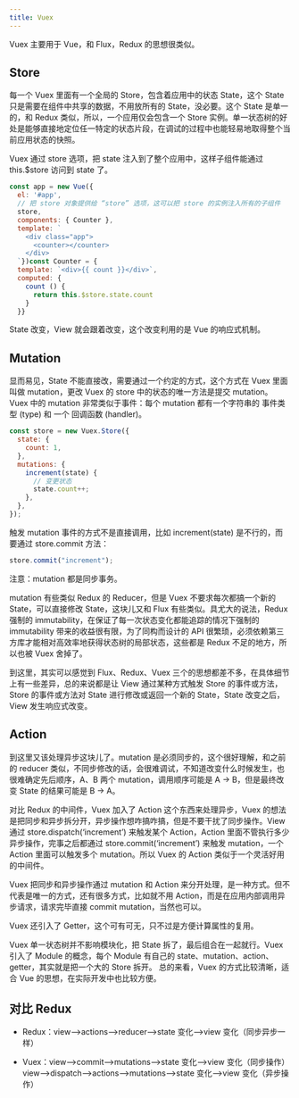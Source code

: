 ```yaml
---
title: Vuex
---
```


Vuex 主要用于 Vue，和 Flux，Redux 的思想很类似。


## Store

每一个 Vuex 里面有一个全局的 Store，包含着应用中的状态 State，这个 State 只是需要在组件中共享的数据，不用放所有的 State，没必要。这个 State 是单一的，和 Redux 类似，所以，一个应用仅会包含一个 Store 实例。单一状态树的好处是能够直接地定位任一特定的状态片段，在调试的过程中也能轻易地取得整个当前应用状态的快照。

Vuex 通过 store 选项，把 state 注入到了整个应用中，这样子组件能通过 this.\$store 访问到 state 了。

```js
const app = new Vue({
  el: '#app',
  // 把 store 对象提供给 “store” 选项，这可以把 store 的实例注入所有的子组件
  store,
  components: { Counter },
  template: `
    <div class="app">
      <counter></counter>
    </div>
  `})const Counter = {
  template: `<div>{{ count }}</div>`,
  computed: {
    count () {
      return this.$store.state.count
    }
  }}

```

State 改变，View 就会跟着改变，这个改变利用的是 Vue 的响应式机制。

## Mutation

显而易见，State 不能直接改，需要通过一个约定的方式，这个方式在 Vuex 里面叫做 mutation，更改 Vuex 的 store 中的状态的唯一方法是提交 mutation。Vuex 中的 mutation 非常类似于事件：每个 mutation 都有一个字符串的 事件类型 (type) 和 一个 回调函数 (handler)。

```js
const store = new Vuex.Store({
  state: {
    count: 1,
  },
  mutations: {
    increment(state) {
      // 变更状态
      state.count++;
    },
  },
});
```

触发 mutation 事件的方式不是直接调用，比如 increment(state) 是不行的，而要通过 store.commit 方法：

```js
store.commit("increment");
```

注意：mutation 都是同步事务。

mutation 有些类似 Redux 的 Reducer，但是 Vuex 不要求每次都搞一个新的 State，可以直接修改 State，这块儿又和 Flux 有些类似。具尤大的说法，Redux 强制的 immutability，在保证了每一次状态变化都能追踪的情况下强制的 immutability 带来的收益很有限，为了同构而设计的 API 很繁琐，必须依赖第三方库才能相对高效率地获得状态树的局部状态，这些都是 Redux 不足的地方，所以也被 Vuex 舍掉了。

到这里，其实可以感觉到 Flux、Redux、Vuex 三个的思想都差不多，在具体细节上有一些差异，总的来说都是让 View 通过某种方式触发 Store 的事件或方法，Store 的事件或方法对 State 进行修改或返回一个新的 State，State 改变之后，View 发生响应式改变。

## Action

到这里又该处理异步这块儿了。mutation 是必须同步的，这个很好理解，和之前的 reducer 类似，不同步修改的话，会很难调试，不知道改变什么时候发生，也很难确定先后顺序，A、B 两个 mutation，调用顺序可能是 A -> B，但是最终改变 State 的结果可能是 B -> A。

对比 Redux 的中间件，Vuex 加入了 Action 这个东西来处理异步，Vuex 的想法是把同步和异步拆分开，异步操作想咋搞咋搞，但是不要干扰了同步操作。View 通过 store.dispatch(‘increment’) 来触发某个 Action，Action 里面不管执行多少异步操作，完事之后都通过 store.commit(‘increment’) 来触发 mutation，一个 Action 里面可以触发多个 mutation。所以 Vuex 的 Action 类似于一个灵活好用的中间件。

Vuex 把同步和异步操作通过 mutation 和 Action 来分开处理，是一种方式。但不代表是唯一的方式，还有很多方式，比如就不用 Action，而是在应用内部调用异步请求，请求完毕直接 commit mutation，当然也可以。

Vuex 还引入了 Getter，这个可有可无，只不过是方便计算属性的复用。

Vuex 单一状态树并不影响模块化，把 State 拆了，最后组合在一起就行。Vuex 引入了 Module 的概念，每个 Module 有自己的 state、mutation、action、getter，其实就是把一个大的 Store 拆开。
总的来看，Vuex 的方式比较清晰，适合 Vue 的思想，在实际开发中也比较方便。

## 对比 Redux

- Redux：view——>actions——>reducer——>state 变化——>view 变化（同步异步一样）

- Vuex：view——>commit——>mutations——>state 变化——>view 变化（同步操作）
view——>dispatch——>actions——>mutations——>state 变化——>view 变化（异步操作）
